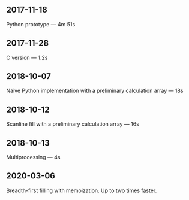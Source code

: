 ## 2017-11-18

Python prototype — 4m 51s

## 2017-11-28

C version — 1.2s

## 2018-10-07

Naive Python implementation with a preliminary calculation array — 18s

## 2018-10-12

Scanline fill with a preliminary calculation array — 16s

## 2018-10-13

Multiprocessing — 4s

## 2020-03-06

Breadth-first filling with memoization. Up to two times faster.
